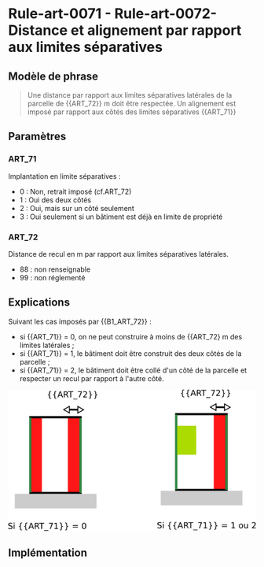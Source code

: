# Rule-art-0071 - Rule-art-0072- Distance et alignement par rapport aux limites séparatives

## Modèle de phrase

> Une distance par rapport aux limites séparatives latérales de la parcelle de {{ART_72}} m doit être respectée.
> Un alignement est imposé par rapport aux côtés des limites séparatives  {{ART_71}}

## Paramètres

### ART_71

Implantation en limite séparatives :

* 0 : Non, retrait imposé (cf.ART_72)
* 1 : Oui des deux côtés
* 2 : Oui, mais sur un côté seulement
* 3 : Oui seulement si un bâtiment est déjà en limite de propriété

### ART_72

Distance de recul en m par rapport aux limites séparatives latérales.
- 88 : non renseignable
- 99 : non réglementé


## Explications

Suivant les cas imposés par {{B1_ART_72}} :
* si {{ART_71}} = 0, on ne peut construire à moins de {{ART_72} m des limites latérales ;
* si {{ART_71}} = 1, le bâtiment doit être construit des deux côtés de la parcelle ;
* si {{ART_71}} = 2, le bâtiment doit être collé d'un côté de la parcelle et respecter un recul par rapport à l'autre côté.

![Image illustrant les contraintes par rapport aux limites latérales](img/rule-art-0071-0072.png)

## Implémentation
